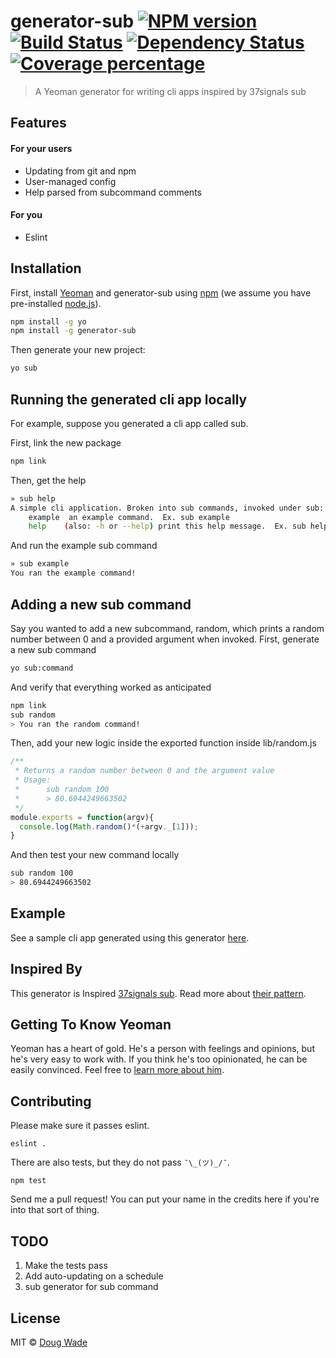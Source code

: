 # generator-sub [![NPM version][npm-image]][npm-url] [![Build Status][travis-image]][travis-url] [![Dependency Status][daviddm-image]][daviddm-url] [![Coverage percentage][coveralls-image]][coveralls-url]
> A Yeoman generator for writing cli apps inspired by 37signals sub

## Features

#### For your users

* Updating from git and npm
* User-managed config
* Help parsed from subcommand comments

#### For you

* Eslint

## Installation

First, install [Yeoman](http://yeoman.io) and generator-sub using [npm](https://www.npmjs.com/) (we assume you have pre-installed [node.js](https://nodejs.org/)).

```bash
npm install -g yo
npm install -g generator-sub
```

Then generate your new project:

```bash
yo sub
```


## Running the generated cli app locally

For example, suppose you generated a cli app called sub.

First, link the new package

```bash
npm link
```
Then, get the help

```bash
» sub help
A simple cli application. Broken into sub commands, invoked under sub:
    example  an example command.  Ex. sub example
    help    (also: -h or --help) print this help message.  Ex. sub help
```

And run the example sub command

```bash
» sub example
You ran the example command!
```


## Adding a new sub command

Say you wanted to add a new subcommand, random, which prints a random number between 0 and a provided argument when invoked.  First, generate a new sub command

```bash
yo sub:command
```

And verify that everything worked as anticipated

```bash
npm link
sub random
> You ran the random command!
```

Then, add your new logic inside the exported function inside lib/random.js

```javascript
/**
 * Returns a random number between 0 and the argument value
 * Usage:
 *      sub random 100
 *      > 80.6944249663502
 */
module.exports = function(argv){
  console.log(Math.random()*(+argv._[1]));
}
```

And then test your new command locally

```bash
sub random 100
> 80.6944249663502
```


## Example

See a sample cli app generated using this generator [here](https://github.com/prekolna/dnd-roller).


## Inspired By

This generator is Inspired [37signals sub](https://github.com/basecamp/sub).  Read more about [their pattern](http://37signals.com/svn/posts/3264-automating-with-convention-introducing-sub).


## Getting To Know Yeoman

Yeoman has a heart of gold. He&#39;s a person with feelings and opinions, but he&#39;s very easy to work with. If you think he&#39;s too opinionated, he can be easily convinced. Feel free to [learn more about him](http://yeoman.io/).


## Contributing

Please make sure it passes eslint.

    eslint .

There are also tests, but they do not pass `¯\_(ツ)_/¯`.

    npm test

Send me a pull request!  You can put your name in the credits here if you're into that sort of thing.


## TODO

1. Make the tests pass
1. Add auto-updating on a schedule
1. sub generator for sub command

## License

MIT © [Doug Wade](dougwade.io)


[npm-image]: https://badge.fury.io/js/generator-sub.svg
[npm-url]: https://npmjs.org/package/generator-sub
[travis-image]: https://travis-ci.org/prekolna/generator-sub.svg?branch=master
[travis-url]: https://travis-ci.org/prekolna/generator-sub
[daviddm-image]: https://david-dm.org/prekolna/generator-sub.svg?theme=shields.io
[daviddm-url]: https://david-dm.org/prekolna/generator-sub
[coveralls-image]: https://coveralls.io/repos/prekolna/generator-sub/badge.svg
[coveralls-url]: https://coveralls.io/r/prekolna/generator-sub
